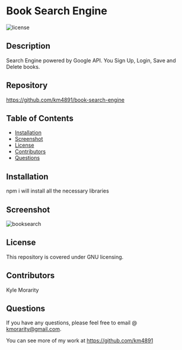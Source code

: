 
  
  # Book Search Engine

  ![license](https://img.shields.io/badge/License-GNU-brightgreen.svg)

  ## Description

   Search Engine powered by Google API. You Sign Up, Login, Save and Delete books.

  ## Repository

  https://github.com/km4891/book-search-engine

  ## Table of Contents
  - [Installation](#Installation)
  - [Screenshot](#Screenshot)
  - [License](#License)
  - [Contributors](#Contributors)
  - [Questions](#Questions)

  ## Installation

  npm i will install all the necessary libraries

  ## Screenshot

  ![booksearch](https://user-images.githubusercontent.com/67935542/107188905-56160e00-699d-11eb-9e28-ceb3f06224b5.png)


  ## License

  This repository is covered under GNU licensing.

  ## Contributors

  Kyle Morarity 
  


  ## Questions

  If you have any questions, please feel free to email @ kmorarity@gmail.com.
  
  You can see more of my work at https://github.com/km4891






